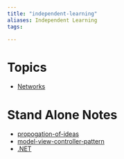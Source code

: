 ```yaml
---
title: "independent-learning"
aliases: Independent Learning
tags: 

---
```


# Topics
- [Networks](notes/networks.md)

# Stand Alone Notes
- [propogation-of-ideas](notes/propogation-of-ideas.md)
- [model-view-controller-pattern](notes/model-view-controller-pattern.md)
- [.NET](notes/dotnet.md)
